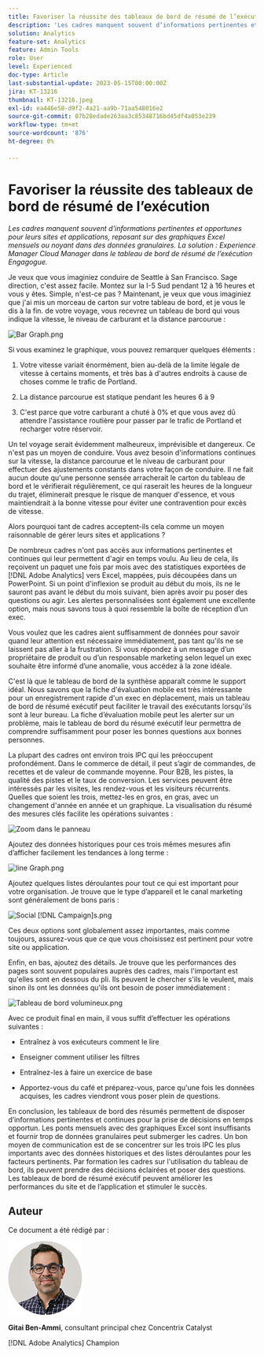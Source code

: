 ```yaml
---
title: Favoriser la réussite des tableaux de bord de résumé de l’exécution
description: 'Les cadres manquent souvent d’informations pertinentes et opportunes pour leurs sites et applications, reposant sur des graphiques Excel mensuels ou noyant dans des données granulaires. La solution : tableau de bord de résumé de l’exécution.'
solution: Analytics
feature-set: Analytics
feature: Admin Tools
role: User
level: Experienced
doc-type: Article
last-substantial-update: 2023-05-15T00:00:00Z
jira: KT-13216
thumbnail: KT-13216.jpeg
exl-id: ea446e58-d9f2-4a21-aa9b-71aa548016e2
source-git-commit: 07b28edade263aa3c85348716bd45df4a053e239
workflow-type: tm+mt
source-wordcount: '876'
ht-degree: 0%

---
```


# Favoriser la réussite des tableaux de bord de résumé de l’exécution

_Les cadres manquent souvent d&#39;informations pertinentes et opportunes pour leurs sites et applications, reposant sur des graphiques Excel mensuels ou noyant dans des données granulaires. La solution : Experience Manager Cloud Manager dans le tableau de bord de résumé de l’exécution Engagogue._

Je veux que vous imaginiez conduire de Seattle à San Francisco. Sage direction, c&#39;est assez facile. Montez sur la I-5 Sud pendant 12 à 16 heures et vous y êtes. Simple, n&#39;est-ce pas ? Maintenant, je veux que vous imaginiez que j&#39;ai mis un morceau de carton sur votre tableau de bord, et je vous le dis à la fin.
de votre voyage, vous recevrez un tableau de bord qui vous indique la vitesse, le niveau de carburant et la distance parcourue :

![Bar Graph.png](assets/bar-graph.png)

Si vous examinez le graphique, vous pouvez remarquer quelques éléments :

1. Votre vitesse variait énormément, bien au-delà de la limite légale de vitesse à certains moments, et très bas à d&#39;autres endroits à cause de choses comme le trafic de Portland.

1. La distance parcourue est statique pendant les heures 6 à 9

1. C&#39;est parce que votre carburant a chuté à 0% et que vous avez dû attendre l&#39;assistance routière pour passer par le trafic de Portland et recharger votre réservoir.

Un tel voyage serait évidemment malheureux, imprévisible et dangereux. Ce n&#39;est pas un moyen de conduire. Vous avez besoin d&#39;informations continues sur la vitesse, la distance parcourue et le niveau de carburant pour effectuer des ajustements constants dans votre façon de conduire. Il ne fait aucun doute qu&#39;une personne sensée arracherait le carton du tableau de bord et le vérifierait régulièrement, ce qui raserait les heures de la longueur du trajet, éliminerait presque le risque de manquer d&#39;essence, et vous maintiendrait à la bonne vitesse pour éviter une contravention pour excès de vitesse.

Alors pourquoi tant de cadres acceptent-ils cela comme un moyen raisonnable de gérer leurs sites et applications ?

De nombreux cadres n&#39;ont pas accès aux informations pertinentes et continues qui leur permettent d&#39;agir en temps voulu. Au lieu de cela, ils reçoivent un paquet une fois par mois avec des statistiques exportées de [!DNL Adobe Analytics] vers Excel, mappées, puis découpées dans un PowerPoint. Si un point d&#39;inflexion se produit au début du mois, ils ne le sauront pas avant le début du mois suivant, bien après avoir pu poser des questions ou agir. Les alertes personnalisées sont également une excellente option, mais nous savons tous à quoi ressemble la boîte de réception d’un exec.

Vous voulez que les cadres aient suffisamment de données pour savoir quand leur attention est nécessaire immédiatement, pas tant qu&#39;ils ne se laissent pas aller à la frustration. Si vous répondez à un message d’un propriétaire de produit ou d’un responsable marketing selon lequel un exec souhaite être informé d’une anomalie, vous accédez à la zone idéale.

C&#39;est là que le tableau de bord de la synthèse apparaît comme le support idéal. Nous savons que la fiche d&#39;évaluation mobile est très intéressante pour un enregistrement rapide d&#39;un exec en déplacement, mais un tableau de bord de résumé exécutif peut faciliter le travail des exécutants lorsqu&#39;ils sont à leur bureau. La fiche d’évaluation mobile peut les alerter sur un problème, mais le tableau de bord du résumé exécutif leur permettra de comprendre suffisamment pour poser les bonnes questions aux bonnes personnes.

La plupart des cadres ont environ trois IPC qui les préoccupent profondément. Dans le commerce de détail, il peut s’agir de commandes, de recettes et de valeur de commande moyenne. Pour B2B, les pistes, la qualité des pistes et le taux de conversion. Les services peuvent être intéressés par les visites, les rendez-vous et les visiteurs récurrents. Quelles que soient les trois, mettez-les en gros, en gras, avec un changement d&#39;année en année et un graphique. La visualisation du résumé des mesures clés facilite les opérations suivantes :

![Zoom dans le panneau](assets/zoom-in-panel.png)

Ajoutez des données historiques pour ces trois mêmes mesures afin d’afficher facilement les tendances à long terme :

![line Graph.png](assets/line-graph.png)

Ajoutez quelques listes déroulantes pour tout ce qui est important pour votre organisation. Je trouve que le type d’appareil et le canal marketing sont généralement de bons paris :

![Social [!DNL Campaign]s.png](assets/social-campaigns.png)

Ces deux options sont globalement assez importantes, mais comme toujours, assurez-vous que ce que vous choisissez est pertinent pour votre site ou application.

Enfin, en bas, ajoutez des détails. Je trouve que les performances des pages sont souvent populaires auprès des cadres, mais l&#39;important est qu&#39;elles sont en dessous du pli. Ils peuvent le chercher s&#39;ils le veulent, mais sinon ils ont les données qu&#39;ils ont besoin de poser immédiatement :

![Tableau de bord volumineux.png](assets/large-dashboard.png)

Avec ce produit final en main, il vous suffit d’effectuer les opérations suivantes :

- Entraînez à vos exécuteurs comment le lire

- Enseigner comment utiliser les filtres

- Entraînez-les à faire un exercice de base

- Apportez-vous du café et préparez-vous, parce qu&#39;une fois les données acquises, les cadres viendront vous poser plein de questions.

En conclusion, les tableaux de bord des résumés permettent de disposer d’informations pertinentes et continues pour la prise de décisions en temps opportun. Les ponts mensuels avec des graphiques Excel sont insuffisants et fournir trop de données granulaires peut submerger les cadres. Un bon moyen de communication est de se concentrer sur les trois IPC les plus importants avec des données historiques et des listes déroulantes pour les facteurs pertinents. Par formation
les cadres sur l&#39;utilisation du tableau de bord, ils peuvent prendre des décisions éclairées et poser des questions. Les tableaux de bord de résumé exécutif peuvent améliorer les performances du site et de l’application et stimuler le succès.

## Auteur

Ce document a été rédigé par :

![Gitai Ben-Ammi](assets/gitai-headshot-150.jpg)

**Gitai Ben-Ammi**, consultant principal chez Concentrix Catalyst

[!DNL Adobe Analytics] Champion

